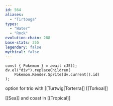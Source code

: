 ```yaml
---
id: 564
aliases:
  - "Tirtouga"
types:
  - "Water"
  - "Rock"
evolution-chain: 288
base-stats: 355
legendary: false
mythical: false
---
```

```dataviewjs
const { Pokemon } = await cJS();
dv.el("div").replaceChildren(
	Pokemon.Render.Sprite(dv.current().id)
);
```

option for trio with [[Turtwig|Torterra]] [[Torkoal]]

[[Sea]] and coast in [[Tropical]]
